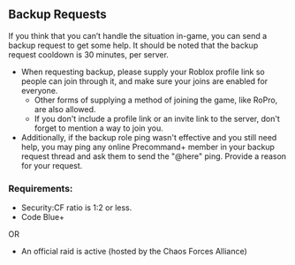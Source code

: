 ## Backup Requests
If you think that you can’t handle the situation in-game, you can send a backup request to get some help. It should be noted that the backup request cooldown is 30 minutes, per server.
- When requesting backup, please supply your Roblox profile link so people can join through it, and make sure your joins are enabled for everyone.
  - Other forms of supplying a method of joining the game, like RoPro, are also allowed.
  - If you don't include a profile link or an invite link to the server, don't forget to mention a way to join you.
- Additionally, if the backup role ping wasn't effective and you still need help, you may ping any online Precommand+ member in your backup request thread and ask them to send the "@here" ping. Provide a reason for your request.

### Requirements: 
- Security:CF ratio is 1:2 or less.
- Code Blue+

OR

- An official raid is active (hosted by the Chaos Forces Alliance)
